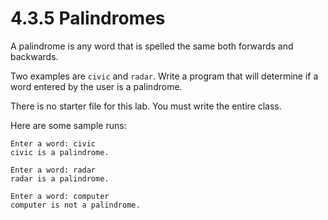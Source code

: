 # 4.3.5 Palindromes
A palindrome is any word that is spelled the same both forwards and backwards.

Two examples are `civic` and `radar`. Write a program that will determine if a word entered by the user is a palindrome.

There is no starter file for this lab. You must write the entire class.

Here are some sample runs:
```
Enter a word: civic
civic is a palindrome.

Enter a word: radar
radar is a palindrome.

Enter a word: computer
computer is not a palindrome.
```